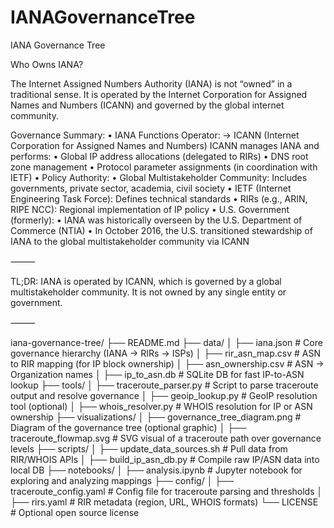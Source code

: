 # IANAGovernanceTree
IANA Governance Tree

Who Owns IANA?

The Internet Assigned Numbers Authority (IANA) is not “owned” in a traditional sense. It is operated by the Internet Corporation for Assigned Names and Numbers (ICANN) and governed by the global internet community.

Governance Summary:
	•	IANA Functions Operator:
→ ICANN (Internet Corporation for Assigned Names and Numbers)
ICANN manages IANA and performs:
	•	Global IP address allocations (delegated to RIRs)
	•	DNS root zone management
	•	Protocol parameter assignments (in coordination with IETF)
	•	Policy Authority:
	•	Global Multistakeholder Community: Includes governments, private sector, academia, civil society
	•	IETF (Internet Engineering Task Force): Defines technical standards
	•	RIRs (e.g., ARIN, RIPE NCC): Regional implementation of IP policy
	•	U.S. Government (formerly):
	•	IANA was historically overseen by the U.S. Department of Commerce (NTIA)
	•	In October 2016, the U.S. transitioned stewardship of IANA to the global multistakeholder community via ICANN

⸻

TL;DR:
IANA is operated by ICANN, which is governed by a global multistakeholder community. It is not owned by any single entity or government.

⸻


iana-governance-tree/
├── README.md
├── data/
│   ├── iana.json                 # Core governance hierarchy (IANA → RIRs → ISPs)
│   ├── rir_asn_map.csv           # ASN to RIR mapping (for IP block ownership)
│   ├── asn_ownership.csv         # ASN → Organization names
│   ├── ip_to_asn.db              # SQLite DB for fast IP-to-ASN lookup
├── tools/
│   ├── traceroute_parser.py      # Script to parse traceroute output and resolve governance
│   ├── geoip_lookup.py           # GeoIP resolution tool (optional)
│   ├── whois_resolver.py         # WHOIS resolution for IP or ASN ownership
├── visualizations/
│   ├── governance_tree_diagram.png  # Diagram of the governance tree (optional graphic)
│   ├── traceroute_flowmap.svg       # SVG visual of a traceroute path over governance levels
├── scripts/
│   ├── update_data_sources.sh    # Pull data from RIR/WHOIS APIs
│   ├── build_ip_asn_db.py        # Compile raw IP/ASN data into local DB
├── notebooks/
│   ├── analysis.ipynb            # Jupyter notebook for exploring and analyzing mappings
├── config/
│   ├── traceroute_config.yaml    # Config file for traceroute parsing and thresholds
│   ├── rirs.yaml                 # RIR metadata (region, URL, WHOIS formats)
└── LICENSE                       # Optional open source license
